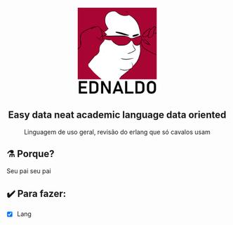 
<p align="center"><img src="./logo.png" alt="Gray shape shifter" height="200"/></p>
<h2 align="center"> Easy data neat academic language data oriented</h2>
<p align="center">Linguagem de uso geral, revisão do erlang que só cavalos usam</p>

## :alembic: Porque? 
Seu pai seu pai 

## :heavy_check_mark: Para fazer:
- [x] Lang
